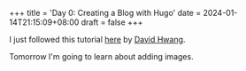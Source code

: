 +++
title = 'Day 0: Creating a Blog with Hugo'
date = 2024-01-14T21:15:09+08:00
draft = false
+++

I just followed this tutorial [here](https://theplaybook.dev/docs/deploy-hugo-to-github-pages/) by [David Hwang](https://github.com/dhij).

Tomorrow I'm going to learn about adding images.
